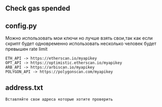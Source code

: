## Check gas spended

## config.py

Можно использовать мои ключи но лучше взять свои,так как если скрипт будет одновременно использовать несколько человек будет превышен rate limit

```
ETH_API -> https://etherscan.io/myapikey
OPT_API -> https://optimistic.etherscan.io/myapikey
ARB_API -> https://arbiscan.io/myapikey
POLYGON_API -> https://polygonscan.com/myapikey
```
## address.txt
```
Вставляйте свои адреса которые хотите проверить
```
